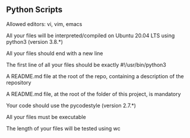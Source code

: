 ## Python Scripts

Allowed editors: vi, vim, emacs

All your files will be interpreted/compiled on Ubuntu 20.04 LTS using python3 (version 3.8.*)

All your files should end with a new line

The first line of all your files should be exactly #!/usr/bin/python3

A README.md file at the root of the repo, containing a description of the repository

A README.md file, at the root of the folder of this project, is mandatory

Your code should use the pycodestyle (version 2.7.*)

All your files must be executable

The length of your files will be tested using wc
